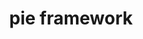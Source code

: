 ---
title: pie framework 
layout: Homepage
main: 
  title: Pie
  subtitle: An Open Source framework for building and sharing interactive assessment question types.
publishers: 
  text: For content publishers
  subtext: Create content using simple or advanced assessment interactions and distribute it to your customers with the confidence that your content will appear and function exactly as designed by your content authors. 
  url: assets/block1.png
developers: 
  text: For Developers
  subtext: The PIE Framework is an Open Source non-proprietary  framework that uses web development best practices to allow you to easily create re-usable question types with advanced UI and scoring behavior, and allows you to distribute these question types so they can be used on any system.
  url: assets/dev.png
features:
  - image: assets/share.svg
    title: Develop Interactive Assessment
    text: Use the capabilities of HTML5 and modern javascript develoment    
  - image: assets/network.svg
    title: Freedom & Choice
    text: PIE is an Open Source Framework. Any content (or new question types) you create belong to you and do not require a licence, payment or partnership with any organization. 
  - image: assets/cloud.svg
    title: Distribute Quality Assessment
    text: Open format for Assement Content that preserves the design and functionality that the content developer intended. Both for simpler question types and more advanced interactions.
---